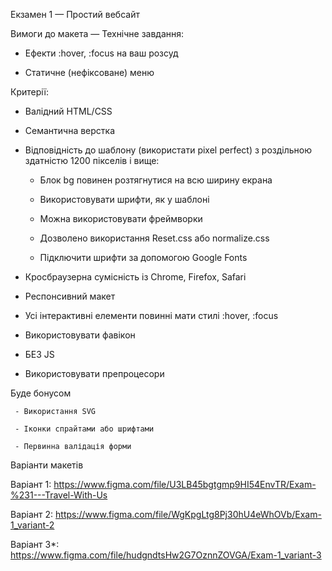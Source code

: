 Екзамен 1 — Простий вебсайт

Вимоги до макета — Технічне завдання:

- Ефекти :hover, :focus на ваш розсуд

- Статичне (нефіксоване) меню

Критерії:

- Валідний HTML/CSS

- Семантична верстка

- Відповідність до шаблону (використати pixel perfect) з роздільною здатністю 1200 пікселів і вище:

     - Блок bg повинен розтягнутися на всю ширину екрана

     - Використовувати шрифти, як у шаблоні

     - Можна використовувати фреймворки

     - Дозволено використання Reset.css або normalize.css

     - Підключити шрифти за допомогою Google Fonts

- Кросбраузерна сумісність із Chrome, Firefox, Safari

- Респонсивний макет

- Усі інтерактивні елементи повинні мати стилі :hover, :focus

- Використовувати фавікон

- БЕЗ JS

- Використовувати препроцесори

Буде бонусом

     - Використання SVG

     - Іконки спрайтами або шрифтами

     - Первинна валідація форми

Варіанти макетів

Варіант 1: https://www.figma.com/file/U3LB45bgtgmp9HI54EnvTR/Exam-%231---Travel-With-Us

Варіант 2: https://www.figma.com/file/WgKpgLtg8Pj30hU4eWhOVb/Exam-1_variant-2 

Варіант 3*: https://www.figma.com/file/hudgndtsHw2G7OznnZOVGA/Exam-1_variant-3 